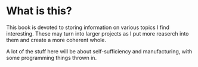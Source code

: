 # What is this?

This book is devoted to storing information on various topics I find interesting. These may turn into larger projects as I put more reaserch into them and create a more coherent whole. 

A lot of the stuff here will be about self-sufficiency and manufacturing, with some programming things thrown in.


